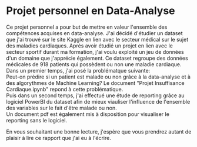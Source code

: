 # Projet personnel en Data-Analyse

Ce projet personnel a pour but de mettre en valeur l'ensemble des compétences acquises en data-analyse. 
J'ai décidé d'étudier un dataset que j'ai trouvé sur le site Kaggle en lien avec le secteur médical sur le sujet des maladies cardiaques. Après avoir étudié un projet en lien avec le secteur sportif durant ma formation, j'ai voulu exploité un jeu de données d'un domaine que j'apprécie également.
Ce dataset regroupe des données médicales de 918 patients qui possèdent ou non une maladie cardiaque.  
Dans un premier temps, j'ai posé la problématque suivante:  
Peut-on prédire si un patient est malade ou non grâce à la data-analyse et à des algorythmes de Machine Learning?
Le document "Projet Insuffisance Cardiaque.ipynb" repond à cette problématique.  
Puis dans un second temps, j'ai effectué une étude de reporting grâce au logiciel PowerBI du dataset afin de mieux viauliser l'influence de l'ensemble des variables sur le fait d'être malade ou non.  
Un document pdf est également mis à disposition pour visualiser le reporting sans le logiciel.  

En vous souhaitant une bonne lecture, j'espère que vous prendrez autant de plaisir à lire ce rapport que j'ai eu à l'écrire.
